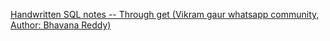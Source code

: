 [Handwritten SQL notes -- Through get (Vikram gaur whatsapp community, Author: Bhavana Reddy)](https://drive.google.com/file/d/13q5EEZ9KkHtIHnNw7fVBfTF0EQ5OsC7f/view?usp=sharing)
